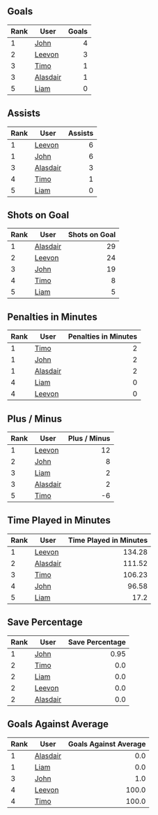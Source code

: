 ## Goals
| Rank | User | Goals |
| :--- | ---- | ---------: |
| 1 | [John](https://github.com/llevasseur/world-juniors-2022/blob/master/ROSTERS.md#John) |  4 |
| 2 | [Leevon](https://github.com/llevasseur/world-juniors-2022/blob/master/ROSTERS.md#Leevon) |  3 |
| 3 | [Timo](https://github.com/llevasseur/world-juniors-2022/blob/master/ROSTERS.md#Timo) |  1 |
| 3 | [Alasdair](https://github.com/llevasseur/world-juniors-2022/blob/master/ROSTERS.md#Alasdair) |  1 |
| 5 | [Liam](https://github.com/llevasseur/world-juniors-2022/blob/master/ROSTERS.md#Liam) |  0 |
## Assists
| Rank | User | Assists |
| :--- | ---- | ---------: |
| 1 | [Leevon](https://github.com/llevasseur/world-juniors-2022/blob/master/ROSTERS.md#Leevon) |  6 |
| 1 | [John](https://github.com/llevasseur/world-juniors-2022/blob/master/ROSTERS.md#John) |  6 |
| 3 | [Alasdair](https://github.com/llevasseur/world-juniors-2022/blob/master/ROSTERS.md#Alasdair) |  3 |
| 4 | [Timo](https://github.com/llevasseur/world-juniors-2022/blob/master/ROSTERS.md#Timo) |  1 |
| 5 | [Liam](https://github.com/llevasseur/world-juniors-2022/blob/master/ROSTERS.md#Liam) |  0 |
## Shots on Goal
| Rank | User | Shots on Goal |
| :--- | ---- | ---------: |
| 1 | [Alasdair](https://github.com/llevasseur/world-juniors-2022/blob/master/ROSTERS.md#Alasdair) |  29 |
| 2 | [Leevon](https://github.com/llevasseur/world-juniors-2022/blob/master/ROSTERS.md#Leevon) |  24 |
| 3 | [John](https://github.com/llevasseur/world-juniors-2022/blob/master/ROSTERS.md#John) |  19 |
| 4 | [Timo](https://github.com/llevasseur/world-juniors-2022/blob/master/ROSTERS.md#Timo) |  8 |
| 5 | [Liam](https://github.com/llevasseur/world-juniors-2022/blob/master/ROSTERS.md#Liam) |  5 |
## Penalties in Minutes
| Rank | User | Penalties in Minutes |
| :--- | ---- | ---------: |
| 1 | [Timo](https://github.com/llevasseur/world-juniors-2022/blob/master/ROSTERS.md#Timo) |  2 |
| 1 | [John](https://github.com/llevasseur/world-juniors-2022/blob/master/ROSTERS.md#John) |  2 |
| 1 | [Alasdair](https://github.com/llevasseur/world-juniors-2022/blob/master/ROSTERS.md#Alasdair) |  2 |
| 4 | [Liam](https://github.com/llevasseur/world-juniors-2022/blob/master/ROSTERS.md#Liam) |  0 |
| 4 | [Leevon](https://github.com/llevasseur/world-juniors-2022/blob/master/ROSTERS.md#Leevon) |  0 |
## Plus / Minus
| Rank | User | Plus / Minus |
| :--- | ---- | ---------: |
| 1 | [Leevon](https://github.com/llevasseur/world-juniors-2022/blob/master/ROSTERS.md#Leevon) |  12 |
| 2 | [John](https://github.com/llevasseur/world-juniors-2022/blob/master/ROSTERS.md#John) |  8 |
| 3 | [Liam](https://github.com/llevasseur/world-juniors-2022/blob/master/ROSTERS.md#Liam) |  2 |
| 3 | [Alasdair](https://github.com/llevasseur/world-juniors-2022/blob/master/ROSTERS.md#Alasdair) |  2 |
| 5 | [Timo](https://github.com/llevasseur/world-juniors-2022/blob/master/ROSTERS.md#Timo) |  -6 |
## Time Played in Minutes
| Rank | User | Time Played in Minutes |
| :--- | ---- | ---------: |
| 1 | [Leevon](https://github.com/llevasseur/world-juniors-2022/blob/master/ROSTERS.md#Leevon) |  134.28 |
| 2 | [Alasdair](https://github.com/llevasseur/world-juniors-2022/blob/master/ROSTERS.md#Alasdair) |  111.52 |
| 3 | [Timo](https://github.com/llevasseur/world-juniors-2022/blob/master/ROSTERS.md#Timo) |  106.23 |
| 4 | [John](https://github.com/llevasseur/world-juniors-2022/blob/master/ROSTERS.md#John) |  96.58 |
| 5 | [Liam](https://github.com/llevasseur/world-juniors-2022/blob/master/ROSTERS.md#Liam) |  17.2 |
## Save Percentage
| Rank | User | Save Percentage |
| :--- | ---- | ---------: |
| 1 | [John](https://github.com/llevasseur/world-juniors-2022/blob/master/ROSTERS.md#John) |  0.95 |
| 2 | [Timo](https://github.com/llevasseur/world-juniors-2022/blob/master/ROSTERS.md#Timo) |  0.0 |
| 2 | [Liam](https://github.com/llevasseur/world-juniors-2022/blob/master/ROSTERS.md#Liam) |  0.0 |
| 2 | [Leevon](https://github.com/llevasseur/world-juniors-2022/blob/master/ROSTERS.md#Leevon) |  0.0 |
| 2 | [Alasdair](https://github.com/llevasseur/world-juniors-2022/blob/master/ROSTERS.md#Alasdair) |  0.0 |
## Goals Against Average
| Rank | User | Goals Against Average |
| :--- | ---- | ---------: |
| 1 | [Alasdair](https://github.com/llevasseur/world-juniors-2022/blob/master/ROSTERS.md#Alasdair) |  0.0 |
| 1 | [Liam](https://github.com/llevasseur/world-juniors-2022/blob/master/ROSTERS.md#Liam) |  0.0 |
| 3 | [John](https://github.com/llevasseur/world-juniors-2022/blob/master/ROSTERS.md#John) |  1.0 |
| 4 | [Leevon](https://github.com/llevasseur/world-juniors-2022/blob/master/ROSTERS.md#Leevon) |  100.0 |
| 4 | [Timo](https://github.com/llevasseur/world-juniors-2022/blob/master/ROSTERS.md#Timo) |  100.0 |
